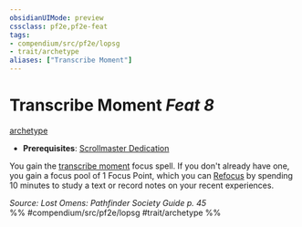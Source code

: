 ```yaml
---
obsidianUIMode: preview
cssclass: pf2e,pf2e-feat
tags:
- compendium/src/pf2e/lopsg
- trait/archetype
aliases: ["Transcribe Moment"]
---
```

# Transcribe Moment  *Feat 8*  
[archetype](rules/traits/archetype.md)  

- **Prerequisites**: [Scrollmaster Dedication](compendium/feats/scrollmaster-dedication-locg.md)

You gain the [transcribe moment](compendium/spells/transcribe-moment-lopsg.md) focus spell. If you don't already have one, you gain a focus pool of 1 Focus Point, which you can [Refocus](rules/actions/refocus.md) by spending 10 minutes to study a text or record notes on your recent experiences.

*Source: Lost Omens: Pathfinder Society Guide p. 45*  
%% #compendium/src/pf2e/lopsg #trait/archetype %%